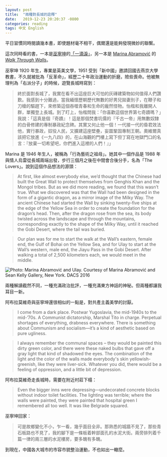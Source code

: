 ```yaml
---
layout: post
title:  "兩種對長城的詮釋"
date:   2019-12-23 20:20:37 -0800
categories: reading
tags: 中文 English
---
```

平日習慣同時閱讀幾本書，即使題材毫不相干，偶爾還是能夠發現微妙的聯繫。

這次同時看的書，一本是[巫寧坤](https://zh.wikipedia.org/wiki/%E5%B7%AB%E5%AE%81%E5%9D%A4)的[「一滴淚」](https://www.goodreads.com/book/show/31907525)，另一本是 [Marina Abramović](http://www.artnet.com/artists/marina-abramovic/) 的 [*Walk Through Walls*](https://www.goodreads.com/book/show/28814918-walk-through-walls)。

巫寧坤 1920 年生，專業是英美文學，1951 受到「新中國」邀請回國去燕京大學教書，不久就被批為「反革命」，經歷二十年政治運動的折磨，險些喪命。他被無理判為「右派分子」的時候，遊覽長城時寫到：

> 終於面對長城了，我實在看不出這座巨大可怕的灰磚建築物如何值得人們讚歎。我感到十分難過，當我緬懷歷朝歷代無數的好男兒拋妻別子，在鞭子和刀槍的驅趕下，來修築這個吞噬青春和生命的龐然怪物。怡楷和我離開人群，單獨登上長城。到了盯上，怡楷問我：「你喜歡這個世界第七奇蹟嗎？」我說：「這真是個『奇蹟』！這是那個焚書坑儒的『千古一帝』用無數奴隸的白骨修建的專制暴政紀念碑。其實又何止他一個！一代接一代的昏君效法他，實行暴政，奴役人民，又擴建這座壁壘，妄圖鞏固專制王朝。奧維爾真該把它放進《一九八四》的，在山海觀的門樓上寫下但丁寫在地獄門口的名言：『放棄一切希望吧，你們進入這裡的人們！』」

Marina 是 1946 年生人，被稱為「行為藝術之祖母」。她其中一個作品是 1988 年與情人烏雷從長城兩端出發，步行三個月之後在中間會合後分手，名為「The Lovers」。說到這個作品想法的源頭：

> At first, like almost everybody else, we’d thought that the Chinese had built the Great Wall to protect themselves from Genghis Khan and the Mongol tribes. But as we did more reading, we found that this wasn’t true. What we discovered was that the Wall had been designed in the form of a gigantic dragon, as a mirror image of the Milky Way. The ancient Chinese had started the Wall by sinking twenty-five ships at the edge of the Yellow Sea in order to create the foundation for the dragon’s head. Then, after the dragon rose from the sea, its body twisted across the landscape and through the mountains, corresponding exactly to the shape of the Milky Way, until it reached the Gobi Desert, where the tail was buried.

> Our plan was for me to start the walk at the Wall’s eastern, female end, the Gulf of Bohai on the Yellow Sea, and for Ulay to start at the Wall’s western, male end, the Jiayu Pass in the Gobi Desert. After walking a total of 2,500 kilometers each, we would meet in the middle.

![Photo: Marina Abramović and Ulay. Courtesy of Marina Abramović and Sean Kelly Gallery, New York. DACS 2016](../../../../images/Marina-Ulay-Rest-Energy.jpg)

兩種解讀截然不同，一種充滿政治批評，一種充滿東方神話的神秘。但兩種都讓我耳目一新。

阿布拉莫維奇與巫寧坤還很相似的一點是，對共產主義美學的討厭。

> I come from a dark place. Postwar Yugoslavia, the mid-1940s to the mid-’70s. A Communist dictatorship, Marshal Tito in charge. Perpetual shortages of everything, drabness everywhere. There is something about Communism and socialism—it’s a kind of aesthetic based on pure ugliness.

> I always remember the communal spaces – they would be painted this dirty green color, and there were these naked bulbs that gave off a gray light that kind of shadowed the eyes. The combination of the light and the color of the walls made everybody's skin yellowish-greenish, like they were liver-sick. Whatever you did, there would be a feeling of oppression, and a little bit of depression.

阿布拉莫維奇走長城時，需要在附近村莊下榻：
> Even the bigger inns were depressing—undecorated concrete blocks without indoor toilet facilities. The lighting was terrible; where the walls were painted, they were painted that hospital green I remembered all too well. It was like Belgrade squared.

巫寧坤回家：
> 可是故鄉變化不小，乍一看，幾乎面目全非。那熟悉的城牆不見了，那些青石板路也不見了，我的腳下是一條板着幹部面孔的水泥大街。兩旁排列着千篇一律的兩三層的水泥樓房，要多醜有多醜。

到現在，中國各大城市的市容市貌整治運動，不也如出一轍麼。
